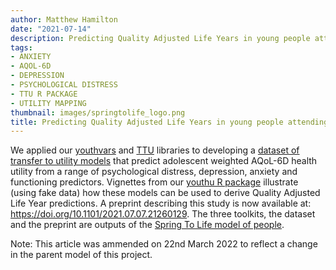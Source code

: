```yaml
---
author: Matthew Hamilton
date: "2021-07-14"
description: Predicting Quality Adjusted Life Years in young people attending primary mental health services.
tags:
- ANXIETY
- AQOL-6D
- DEPRESSION
- PSYCHOLOGICAL DISTRESS
- TTU R PACKAGE
- UTILITY MAPPING
thumbnail: images/springtolife_logo.png
title: Predicting Quality Adjusted Life Years in young people attending primary mental health services
---
```


We applied our [youthvars](../../publications/libraries/hamilton_zenodo_2022_youthvars_/) and [TTU](../../publications/libraries/gao_zenodo_2022_ttu_/) libraries to developing a [dataset of transfer to utility models](../../publications/datasets/model/matthew_harvard_2021_transfer/) that predict adolescent weighted AQoL-6D health utility from a range of psychological distress, depression, anxiety and functioning predictors. Vignettes from our [youthu R package](../../publications/libraries/hamilton_zenodo_2022_youthu_/) illustrate (using fake data) how these models can be used to derive Quality Adjusted Life Year predictions. A preprint describing this study is now available at: https://doi.org/10.1101/2021.07.07.21260129. The three toolkits, the dataset and the preprint are outputs of the [Spring To Life model of people](../../project/c_springtolife-project/).

Note: This article was ammended on 22nd March 2022 to reflect a change in the parent model of this project.





